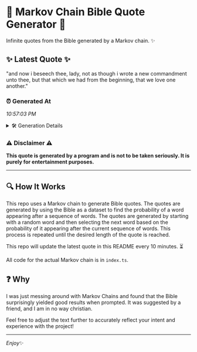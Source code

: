# 📖 Markov Chain Bible Quote Generator 📖

Infinite quotes from the Bible generated by a Markov chain. ✨

## ✨ Latest Quote ✨
"and now i beseech thee, lady, not as though i wrote a new commandment unto thee, but that which we had from the beginning, that we love one another."

### ⏰ Generated At
*10:57:03 PM*

<details>
    <summary>🛠️ Generation Details</summary>
    <p>
        <strong>🌱 Seed:</strong> and<br>
        <strong>🔄 Iterations:</strong> 28<br>
        <strong>📜 Context History:</strong><br>[ and ]: now<br>[ and, now ]: i<br>[ and, now, i ]: beseech<br>[ and, now, i, beseech ]: thee,<br>[ and, now, i, beseech, thee, ]: lady,<br>[ and, now, i, beseech, thee,, lady, ]: not<br>[ now, i, beseech, thee,, lady,, not ]: as<br>[ i, beseech, thee,, lady,, not, as ]: though<br>[ beseech, thee,, lady,, not, as, though ]: i<br>[ thee,, lady,, not, as, though, i ]: wrote<br>[ lady,, not, as, though, i, wrote ]: a<br>[ not, as, though, i, wrote, a ]: new<br>[ as, though, i, wrote, a, new ]: commandment<br>[ though, i, wrote, a, new, commandment ]: unto<br>[ i, wrote, a, new, commandment, unto ]: thee,<br>[ wrote, a, new, commandment, unto, thee, ]: but<br>[ a, new, commandment, unto, thee,, but ]: that<br>[ new, commandment, unto, thee,, but, that ]: which<br>[ commandment, unto, thee,, but, that, which ]: we<br>[ unto, thee,, but, that, which, we ]: had<br>[ thee,, but, that, which, we, had ]: from<br>[ but, that, which, we, had, from ]: the<br>[ that, which, we, had, from, the ]: beginning,<br>[ which, we, had, from, the, beginning, ]: that<br>[ we, had, from, the, beginning,, that ]: we<br>[ had, from, the, beginning,, that, we ]: love<br>[ from, the, beginning,, that, we, love ]: one<br>[ the, beginning,, that, we, love, one ]: another.<br>
    </p>
</details>

### ⚠️ Disclaimer ⚠️
**This quote is generated by a program and is not to be taken seriously. It is purely for entertainment purposes.**

---

## 🔍 How It Works

This repo uses a Markov chain to generate Bible quotes. The quotes are generated by using the Bible as a dataset to find the probability of a word appearing after a sequence of words. The quotes are generated by starting with a random word and then selecting the next word based on the probability of it appearing after the current sequence of words. This process is repeated until the desired length of the quote is reached.

This repo will update the latest quote in this README every 10 minutes. ⏳

All code for the actual Markov chain is in `index.ts`.

## ❓ Why

I was just messing around with Markov Chains and found that the Bible surprisingly yielded good results when prompted. 
It was suggested by a friend, and I am in no way christian.

Feel free to adjust the text further to accurately reflect your intent and experience with the project!

---

*Enjoy*✨
